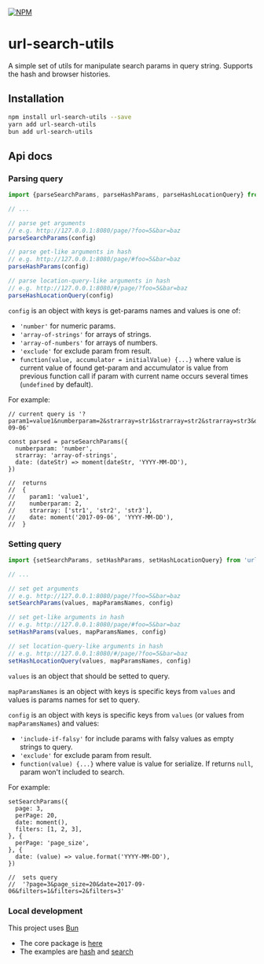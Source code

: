 [![NPM](https://img.shields.io/npm/v/url-search-utils.svg)](https://www.npmjs.com/package/url-search-utils)

# url-search-utils
A simple set of utils for manipulate search params in query string. Supports the hash and browser histories.

## Installation

```sh
npm install url-search-utils --save
yarn add url-search-utils
bun add url-search-utils
```

## Api docs

### Parsing query

```ts
import {parseSearchParams, parseHashParams, parseHashLocationQuery} from 'url-search-utils';

// ...

// parse get arguments
// e.g. http://127.0.0.1:8080/page/?foo=5&bar=baz
parseSearchParams(config)

// parse get-like arguments in hash
// e.g. http://127.0.0.1:8080/page/#foo=5&bar=baz
parseHashParams(config)

// parse location-query-like arguments in hash
// e.g. http://127.0.0.1:8080/#/page/?foo=5&bar=baz
parseHashLocationQuery(config)
```

`config` is an object with keys is get-params names and values is one of:

 - `'number'` for numeric params.
 - `'array-of-strings'` for arrays of strings.
 - `'array-of-numbers'` for arrays of numbers.
 - `'exclude'` for exclude param from result.
 - `function(value, accumulator = initialValue) {...}` where value is current value of found get-param and accumulator is value from previous function call if param with current name occurs several times (`undefined` by default).

For example:

```
// current query is '?param1=value1&numberparam=2&strarray=str1&strarray=str2&strarray=str3&date=2017-09-06'

const parsed = parseSearchParams({
  numberparam: 'number',
  strarray: 'array-of-strings',
  date: (dateStr) => moment(dateStr, 'YYYY-MM-DD'),
})

//  returns
//  {
//    param1: 'value1',
//    numberparam: 2,
//    strarray: ['str1', 'str2', 'str3'],
//    date: moment('2017-09-06', 'YYYY-MM-DD'),
//  }
```

### Setting query

```ts
import {setSearchParams, setHashParams, setHashLocationQuery} from 'url-search-utils';

// ...

// set get arguments
// e.g. http://127.0.0.1:8080/page/?foo=5&bar=baz
setSearchParams(values, mapParamsNames, config)

// set get-like arguments in hash
// e.g. http://127.0.0.1:8080/page/#foo=5&bar=baz
setHashParams(values, mapParamsNames, config)

// set location-query-like arguments in hash
// e.g. http://127.0.0.1:8080/#/page/?foo=5&bar=baz
setHashLocationQuery(values, mapParamsNames, config)
```

`values` is an object that should be setted to query.

`mapParamsNames` is an object with keys is specific keys from `values` and values is params names for set to query.

`config` is an object with keys is specific keys from `values` (or values from `mapParamsNames`) and values:

 - `'include-if-falsy'` for include params with falsy values as empty strings to query.
 - `'exclude'` for exclude param from result.
 - `function(value) {...}` where value is value for serialize. If returns `null`, param won't included to search.
 
 For example:

```
setSearchParams({
  page: 3,
  perPage: 20,
  date: moment(),
  filters: [1, 2, 3],
}, {
  perPage: 'page_size',
}, {
  date: (value) => value.format('YYYY-MM-DD'),
})

//  sets query
//  '?page=3&page_size=20&date=2017-09-06&filters=1&filters=2&filters=3'
```

### Local development

This project uses [Bun](https://bun.sh/)

* The core package is [here](https://github.com/vtaits/url-search-utils/tree/master/packages/url-search-utils)
* The examples are [hash](https://github.com/vtaits/url-search-utils/tree/master/packages/example-hash) and [search](https://github.com/vtaits/url-search-utils/tree/master/packages/example-search)
